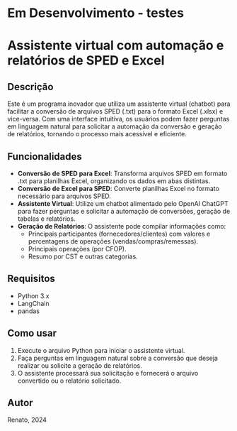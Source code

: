 # Em Desenvolvimento - testes

# Assistente virtual com automação e relatórios de SPED e Excel

## Descrição
Este é um programa inovador que utiliza um assistente virtual (chatbot) para facilitar a conversão de arquivos SPED (.txt) para o formato Excel (.xlsx) e vice-versa. Com uma interface intuitiva, os usuários podem fazer perguntas em linguagem natural para solicitar a automação da conversão e geração de relatórios, tornando o processo mais acessível e eficiente.

## Funcionalidades
- **Conversão de SPED para Excel**: Transforma arquivos SPED em formato .txt para planilhas Excel, organizando os dados em abas distintas.
- **Conversão de Excel para SPED**: Converte planilhas Excel no formato necessário para arquivos SPED.
- **Assistente Virtual**: Utilize um chatbot alimentado pelo OpenAI ChatGPT para fazer perguntas e solicitar a automação de conversões, geração de tabelas e relatórios.
- **Geração de Relatórios**: O assistente pode compilar informações como:
  - Principais participantes (fornecedores/clientes) com valores e percentagens de operações (vendas/compras/remessas).
  - Principais operações (por CFOP).
  - Resumo por CST e outras categorias.
  
## Requisitos
- Python 3.x
- LangChain
- pandas 

## Como usar
1. Execute o arquivo Python para iniciar o assistente virtual.
2. Faça perguntas em linguagem natural sobre a conversão que deseja realizar ou solicite a geração de relatórios.
3. O assistente processará sua solicitação e fornecerá o arquivo convertido ou o relatório solicitado.

## Autor
Renato, 2024
